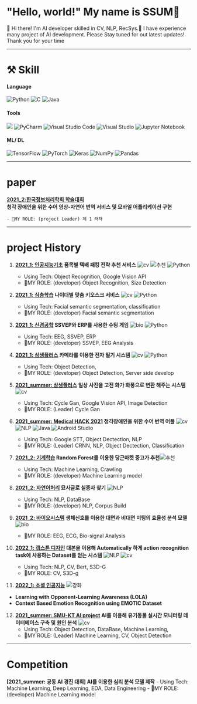 
# "Hello, world!" My name is **SSUM**:sparkling_heart:

👋  Hi there! I'm AI developer skilled in CV, NLP, RecSys.🚀  I have experience many project of AI development.  Please Stay tuned for out latest updates!  Thank you for your time

---
# **⚒ Skill**
#### Language 
![Python](https://img.shields.io/badge/python-3670A0?style=flat-square&logo=python&logoColor=ffdd54)    ![C](https://img.shields.io/badge/c-%2300599C.svg?style=flat-square&logo=c&logoColor=white) ![Java](https://img.shields.io/badge/java-%23ED8B00.svg?style=flat-square&logo=java&logoColor=white)
#### Tools
<img src="https://img.shields.io/badge/Google Colab-F9AB00?style=flat-square&logo=Google Colab&logoColor=white"> ![PyCharm](https://img.shields.io/badge/pycharm-143?style=flat-square&logo=pycharm&logoColor=black&color=black&labelColor=green)    ![Visual Studio Code](https://img.shields.io/badge/Visual%20Studio%20Code-0078d7.svg?style=flat-square&logo=visual-studio-code&logoColor=white) ![Visual Studio](https://img.shields.io/badge/Visual%20Studio-5C2D91.svg?style=flat-square&logo=visual-studio&logoColor=white)   ![Jupyter Notebook](https://img.shields.io/badge/jupyter-%23FA0F00.svg?style=flat-square&logo=jupyter&logoColor=white)
#### ML/ DL
![TensorFlow](https://img.shields.io/badge/TensorFlow-%23FF6F00.svg?style=flat-square&logo=TensorFlow&logoColor=white)  ![PyTorch](https://img.shields.io/badge/PyTorch-%23EE4C2C.svg?style=flat-square&logo=PyTorch&logoColor=white)   ![Keras](https://img.shields.io/badge/Keras-%23D00000.svg?style=flat-square&logo=Keras&logoColor=white) ![NumPy](https://img.shields.io/badge/numpy-%23013243.svg?style=flat-square&logo=numpy&logoColor=white)     ![Pandas](https://img.shields.io/badge/pandas-%23150458.svg?style=flat-square&logo=pandas&logoColor=white)

---
# **paper**
**[2021_2:한국정보처리학회 학술대회](https://papersearch.net/thesis/article.asp?key=3921331&code=CP00000006)  
청각 장애인을 위한 수어 영상-자연어 번역 서비스 및 모바일 어플리케이션 구현** 

    - 🎀MY ROLE: (project Leader) 제 1 저자

---
# **project History**
1. **[2021_1: 인공지능기초](https://github.com/ChaeheePark/SMUS)    품목별 택배 패킹 전략 추천 서비스** ![cv](https://user-images.githubusercontent.com/81895293/181753859-7de74a96-a784-4498-83ba-65e6217d8338.png)  ![추천](https://user-images.githubusercontent.com/81895293/181763419-b7b723e8-f42d-4e2a-85ba-08705472f904.png)    ![Python](https://img.shields.io/badge/python-3670A0?style=flat-square&logo=python&logoColor=ffdd54)  
    - Using Tech: Object Recognition, Google Vision API  
    - 🎀MY ROLE: (developer) Object Recognition, Size Detection


2. **[2021_1: 심층학습](https://github.com/ubeeni/sk_labs)  나이대별 맞춤 키오스크 서비스** ![cv](https://user-images.githubusercontent.com/81895293/181753859-7de74a96-a784-4498-83ba-65e6217d8338.png)    ![Python](https://img.shields.io/badge/python-3670A0?style=flat-square&logo=python&logoColor=ffdd54)  
    - Using Tech: Facial semantic segmentation, classification
    - 🎀MY ROLE: (developer) Facial semantic segmentation


3. **[2021_1: 신경공학](https://github.com/Neural-Engineering/Cheezebang) SSVEP와 ERP를 사용한 슈팅 게임** ![bio](https://user-images.githubusercontent.com/81895293/181763389-d4d4b5e6-3c11-4f96-bc53-08ad4a932624.png) ![Python](https://img.shields.io/badge/python-3670A0?style=flat-square&logo=python&logoColor=ffdd54)  
    - Using Tech: EEG, SSVEP, ERP 
    - 🎀MY ROLE: (developer) SSVEP, EEG Analysis


4. **[2021_1: 상생플러스](https://github.com/youngseo0526/FingerBeam)  카메라를 이용한 전자 필기 시스템**   ![cv](https://user-images.githubusercontent.com/81895293/181753859-7de74a96-a784-4498-83ba-65e6217d8338.png) ![Python](https://img.shields.io/badge/python-3670A0?style=flat-square&logo=python&logoColor=ffdd54)     
    - Using Tech: Object Detection, 
    - 🎀MY ROLE: (developer) Object Detection, Server side develop


5. **[2021_summer: 상생플러스](https://github.com/youngseo0526/Ganchanah)   일상 사진을 고전 화가 화풍으로 변환 해주는 시스템**   ![cv](https://user-images.githubusercontent.com/81895293/181753859-7de74a96-a784-4498-83ba-65e6217d8338.png)
    - Using Tech: Cycle Gan, Google Vision API, Image Detection
    - 🎀MY ROLE: (Leader) Cycle Gan


6. **[2021_summer: Medical HACK 2021](https://github.com/FEKimseongeun/NoonSokMal)  청각장애인을 위한 수어 번역 어플**   ![cv](https://user-images.githubusercontent.com/81895293/181753859-7de74a96-a784-4498-83ba-65e6217d8338.png)  ![NLP](https://user-images.githubusercontent.com/81895293/181763441-0205100c-a9c9-4969-a3f6-f4fcc6b91808.png)
 ![Java](https://img.shields.io/badge/java-%23ED8B00.svg?style=flat-square&logo=java&logoColor=white)    ![Android Studio](https://img.shields.io/badge/Android%20Studio-3DDC84.svg?styl=flat-square&logo=android-studio&logoColor=white)
    - Using Tech: Google STT, Object Dectection, NLP
    - 🎀MY ROLE: (Leader) CRNN, NLP, Object Dectection, Classification


7.  **[2021_2: 기계학습](https://github.com/An-Byeong-Seon/machine_learning)    Random Forest를 이용한 당근마켓 중고가 추천**![추천](https://user-images.githubusercontent.com/81895293/181763419-b7b723e8-f42d-4e2a-85ba-08705472f904.png)
    - Using Tech: Machine Learning, Crawling
    - 🎀MY ROLE: (developer) Machine Learning model


8. **[2021_2: 자연어처리](https://github.com/hyunjoolee201910828/NLP_teamproject) 묘사글로 실종자 찾기**   ![NLP](https://user-images.githubusercontent.com/81895293/181763441-0205100c-a9c9-4969-a3f6-f4fcc6b91808.png)
    - Using Tech: NLP, DataBase
    - 🎀MY ROLE: (developer) NLP, Corpus Build


9. **[2021_2: 바이오시스템](https://github.com/00ssum/Efficiency-analysis-model-using-bio-signals)    생체신호를 이용한 대면과 비대면 미팅의 효율성 분석 모델**  ![bio](https://user-images.githubusercontent.com/81895293/181763389-d4d4b5e6-3c11-4f96-bc53-08ad4a932624.png)
    - 🎀MY ROLE: EEG, ECG, Bio-signal Analysis
    
    
10. **[2022_1: 캡스톤 디자인](https://github.com/polyn0/Speech2Action)  대본을 이용해 Automatically 하게 action recognition task에 사용하는 Dataset를 얻는 시스템** ![NLP](https://user-images.githubusercontent.com/81895293/181763441-0205100c-a9c9-4969-a3f6-f4fcc6b91808.png) ![cv](https://user-images.githubusercontent.com/81895293/181753859-7de74a96-a784-4498-83ba-65e6217d8338.png)
    - Using Tech: NLP, CV, Bert, S3D-G
    - 🎀MY ROLE: CV, S3D-g
    
    
11. **[2022_1: 소셜 인공지능](https://github.com/00ssum/social-learning)** ![강화](https://user-images.githubusercontent.com/81895293/181763431-6b0d36ff-49c6-4c74-8010-4d93f848c70a.png)
- **Learning with Opponent-Learning Awareness (LOLA)**  
- **Context Based Emotion Recognition using EMOTIC Dataset** 


12. **[2021_summer: SMU-KT AI project](https://github.com/00ssum/KT-SMU-AI-project) AI를 이용해 유기동물 실시간 모니터링 데이터베이스 구축 및 원인 분석**    ![cv](https://user-images.githubusercontent.com/81895293/181753859-7de74a96-a784-4498-83ba-65e6217d8338.png) 
    - Using Tech: Object Detection, DataBase, Machine Learning, 
    - 🎀MY ROLE: (Leader) Machine Learning, CV, Object Detection
    
 ---
 # **Competition**
 **[2021_summer: 공동 AI 경진 대회] AI를 이용한 심리 분석 모델 제작**
    - Using Tech: Machine Learning, Deep Learning, EDA, Data Engineering
    - 🎀MY ROLE: (developer) Machine Learning model
    
